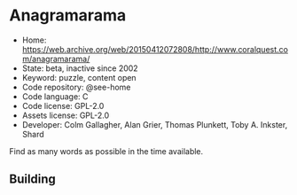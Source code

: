# Anagramarama

- Home: https://web.archive.org/web/20150412072808/http://www.coralquest.com/anagramarama/
- State: beta, inactive since 2002
- Keyword: puzzle, content open
- Code repository: @see-home
- Code language: C
- Code license: GPL-2.0
- Assets license: GPL-2.0
- Developer: Colm Gallagher, Alan Grier, Thomas Plunkett, Toby A. Inkster, Shard

Find as many words as possible in the time available.

## Building
